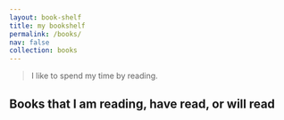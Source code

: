 ```yaml
---
layout: book-shelf
title: my bookshelf
permalink: /books/
nav: false
collection: books
---
```


> I like to spend my time by reading.

## Books that I am reading, have read, or will read
